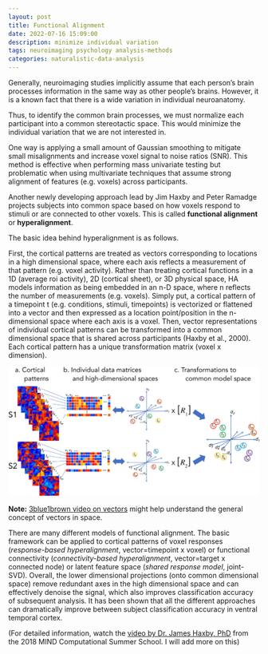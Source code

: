 ```yaml
---
layout: post
title: Functional Alignment
date: 2022-07-16 15:09:00
description: minimize individual variation
tags: neuroimaging psychology analysis-methods
categories: naturalistic-data-analysis
---
```



Generally, neuroimaging studies implicitly assume that each person’s brain processes information in the same way as other people’s brains. However, it is a known fact that there is a wide variation in individual neuroanatomy. 

Thus, to identify the common brain processes, we must normalize each participant into a common stereotactic space. This would minimize the individual variation that we are not interested in.

One way is applying a small amount of Gaussian smoothing to mitigate small misalignments and increase voxel signal to noise ratios (SNR). This method is effective when performing mass univariate testing but problematic when using multivariate techniques that assume strong alignment of features (e.g. voxels) across participants.

Another newly developing approach lead by Jim Haxby and Peter Ramadge projects subjects into common space based on how voxels respond to stimuli or are connected to other voxels. This is called **functional alignment** or **hyperalignment**.

The basic idea behind hyperalignment is as follows.

First, the cortical patterns are treated as vectors corresponding to locations in a high dimensional space, where each axis reflects a measurement of that pattern (e.g. voxel activity). Rather than treating cortical functions in a 1D (average roi activity), 2D (cortical sheet), or 3D physical space, HA models information as being embedded in an n-D space, where n reflects the number of measurements (e.g. voxels). Simply put, a cortical pattern of a timepoint t (e.g. conditions, stimuli, timepoints) is vectorized or flattened into a vector and then expressed as a location point/position in the n-dimensional space where each axis is a voxel. 
Then, vector representations of individual cortical patterns can be transformed into a common dimensional space that is shared across participants (Haxby et al., 2000). Each cortical pattern has a unique transformation matrix (voxel x dimension). 

![hyperalignment](..\assets\img\fa\elife-56601-fig1-v1.jpg)

**Note:** [3blue1brown video on vectors](https://youtu.be/fNk_zzaMoSs) might help understand the general concept of vectors in space.


There are many different models of functional alignment. The basic framework can be applied to cortical patterns of voxel responses (*response-based hyperalignment*, vector=timepoint x voxel) or functional connectivity (*connectivity-based hyperalignment*, vector=target x connected node) or latent feature space (*shared response model*, joint-SVD).
Overall, the lower dimensional projections (onto common dimensional space) remove redundant axes in the high dimensional space and can effectively denoise the signal, which also improves classification accuracy of subsequent analysis. It has been shown that all the different approaches can dramatically improve between subject classification accuracy in ventral temporal cortex.

(For detailed information, watch the [video by Dr. James Haxby, PhD](https://youtu.be/QX7sNaLyxdo) from the 2018 MIND Computational Summer School. I will add more on this) 
